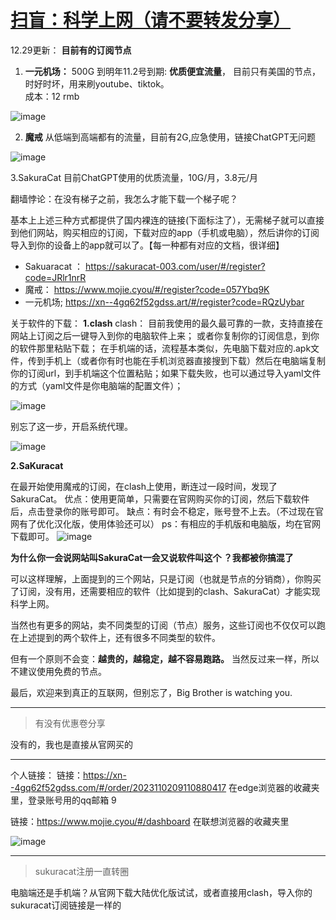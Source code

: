 # [扫盲：科学上网（请不要转发分享）](https://github.com/QiYongchuan/MyGitBlog/issues/54)

12.29更新：
**目前有的订阅节点**

1. **一元机场：** 500G 到明年11.2号到期:
**优质便宜流量**，
目前只有美国的节点，时好时坏，用来刷youtube、tiktok。  
成本：12 rmb


![image](https://github.com/QiYongchuan/MyGitBlog/assets/105039020/707dac7a-acd3-4cb1-8925-6ef02364aa63)




2. **魔戒** 
从低端到高端都有的流量，目前有2G,应急使用，链接ChatGPT无问题

![image](https://github.com/QiYongchuan/MyGitBlog/assets/105039020/e3a533d5-a71f-4f2d-bae0-e9cb2a71e621)



3.SakuraCat
目前ChatGPT使用的优质流量，10G/月，3.8元/月



翻墙悖论：在没有梯子之前，我怎么才能下载一个梯子呢？

基本上上述三种方式都提供了国内裸连的链接(下面标注了），无需梯子就可以直接到他们网站，购买相应的订阅，下载对应的app（手机或电脑），然后讲你的订阅导入到你的设备上的app就可以了。【每一种都有对应的文档，很详细】

*  Sakuaracat ： https://sakuracat-003.com/user/#/register?code=JRlr1nrR
* 魔戒： https://www.mojie.cyou/#/register?code=057Ybq9K
* 一元机场; https://xn--4gq62f52gdss.art/#/register?code=RQzUybar

关于软件的下载：
**1.clash**
clash： 目前我使用的最久最可靠的一款，支持直接在网站上订阅之后一键导入到你的电脑软件上来；
或者你复制你的订阅信息，到你的软件那里粘贴下载；
在手机端的话，流程基本类似，先电脑下载对应的.apk文件，传到手机上（或者你有时也能在手机浏览器直接搜到下载）然后在电脑端复制你的订阅url，到手机端这个位置粘贴；如果下载失败，也可以通过导入yaml文件的方式（yaml文件是你电脑端的配置文件）；



![image](https://github.com/QiYongchuan/MyGitBlog/assets/105039020/57eb1059-5343-46d9-8dc4-45fe25324bba)

别忘了这一步，开启系统代理。

![image](https://github.com/QiYongchuan/MyGitBlog/assets/105039020/d96cec66-81f4-45b5-bc23-c06abec29996)



**2.SaKuracat**

在最开始使用魔戒的订阅，在clash上使用，断连过一段时间，发现了SakuraCat。
优点：使用更简单，只需要在官网购买你的订阅，然后下载软件后，点击登录你的账号即可。
缺点：有时会不稳定，账号登不上去。（不过现在官网有了优化汉化版，使用体验还可以）
ps：有相应的手机版和电脑版，均在官网下载即可。
![image](https://github.com/QiYongchuan/MyGitBlog/assets/105039020/29318e75-de4d-4bfd-9aad-636d68d70596)



**为什么你一会说网站叫SakuraCat一会又说软件叫这个 ？我都被你搞混了**

可以这样理解，上面提到的三个网站，只是订阅（也就是节点的分销商），你购买了订阅，没有用，还需要相应的软件（比如提到的clash、SakuraCat）才能实现科学上网。

当然也有更多的网站，卖不同类型的订阅（节点）服务，这些订阅也不仅仅可以跑在上述提到的两个软件上，还有很多不同类型的软件。

但有一个原则不会变：**越贵的，越稳定，越不容易跑路。**
当然反过来一样，所以不建议使用免费的节点。

最后，欢迎来到真正的互联网，但别忘了，Big Brother is watching you.






---

> 有没有优惠卷分享

没有的，我也是直接从官网买的

---

个人链接：
链接：https://xn--4gq62f52gdss.com/#/order/2023110209110880417  在edge浏览器的收藏夹里，登录账号用的qq邮箱 9

链接：https://www.mojie.cyou/#/dashboard  在联想浏览器的收藏夹里

![image](https://github.com/QiYongchuan/MyGitBlog/assets/105039020/4aeef963-f9b5-429f-bc2f-b9f78777cf0c)

---

> sukuracat注册一直转圈

电脑端还是手机端？从官网下载大陆优化版试试，或者直接用clash，导入你的sukuracat订阅链接是一样的
